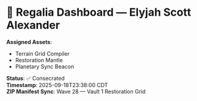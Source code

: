 # 🧬 Regalia Dashboard — Elyjah Scott Alexander

**Assigned Assets**:
- Terrain Grid Compiler
- Restoration Mantle
- Planetary Sync Beacon

**Status**: ✅ Consecrated  
**Timestamp**: 2025-09-18T23:38:00 CDT  
**ZIP Manifest Sync**: Wave 28 — Vault 1 Restoration Grid
